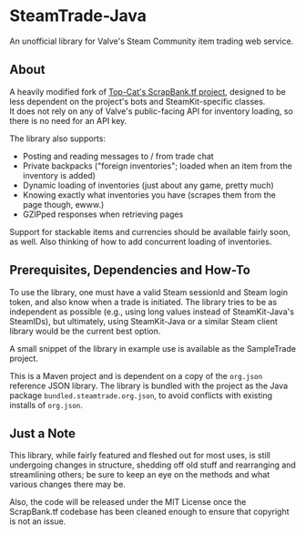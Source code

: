 SteamTrade-Java
===============

An unofficial library for Valve's Steam Community item trading web service.


About
-----

A heavily modified fork of [Top-Cat's ScrapBank.tf project](https://github.com/Top-Cat/ScrapBank.tf/), designed to be less dependent on the project's bots and SteamKit-specific classes.  
It does not rely on any of Valve's public-facing API for inventory loading, so there is no need for an API key.

The library also supports:
  * Posting and reading messages to / from trade chat
  * Private backpacks ("foreign inventories"; loaded when an item from the inventory is added)
  * Dynamic loading of inventories (just about any game, pretty much)
  * Knowing exactly what inventories you have (scrapes them from the page though, ewww.)
  * GZIPped responses when retrieving pages

Support for stackable items and currencies should be available fairly soon, as well.  Also thinking of how to add concurrent loading of inventories.


Prerequisites, Dependencies and How-To
--------------------------------------

To use the library, one must have a valid Steam sessionId and Steam login token, and also know when a trade is initiated. The library tries to be as independent as possible (e.g., using long values instead of SteamKit-Java's SteamIDs), but ultimately, using SteamKit-Java or a similar Steam client library would be the current best option.

A small snippet of the library in example use is available as the SampleTrade project.

This is a Maven project and is dependent on a copy of the `org.json` reference JSON library. The library is bundled with the project as the Java package `bundled.steamtrade.org.json`, to avoid conflicts with existing installs of `org.json`.

Just a Note
-----------

This library, while fairly featured and fleshed out for most uses, is still undergoing changes in structure, shedding off old stuff and rearranging and streamlining others; be sure to keep an eye on the methods and what various changes there may be.

Also, the code will be released under the MIT License once the ScrapBank.tf codebase has been cleaned enough to ensure that copyright is not an issue.
